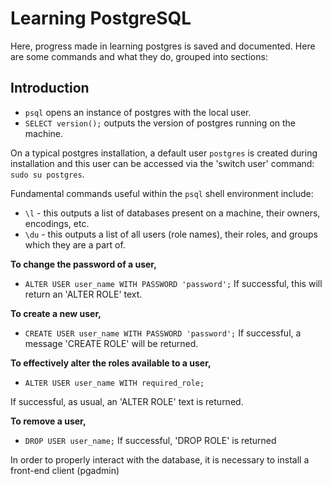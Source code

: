 # Learning PostgreSQL

Here, progress made in learning postgres is saved and documented.
Here are some commands and what they do, grouped into sections:

## Introduction
- `psql` opens an instance of postgres with the local user.
- `SELECT version();` outputs the version of postgres running on the machine.

On a typical postgres installation, a default user `postgres` is created during installation and this user can be accessed via the 'switch user' command: `sudo su postgres`.

Fundamental commands useful within the `psql` shell environment include:

- `\l` - this outputs a list of databases present on a machine, their owners, encodings, etc.
- `\du` - this outputs a list of all users (role names), their roles, and groups which they are a part of.

**To change the password of a user,** 

- `ALTER USER user_name WITH PASSWORD 'password';`
If successful, this will return an 'ALTER ROLE' text.

**To create a new user,**

- `CREATE USER user_name WITH PASSWORD 'password';`
If successful, a message 'CREATE ROLE' will be returned.

**To effectively alter the roles available to a user,**

- `ALTER USER user_name WITH required_role;`

If successful, as usual, an 'ALTER ROLE' text is returned.

**To remove a user,** 

- `DROP USER user_name;`
If successful, 'DROP ROLE' is returned

In order to properly interact with the database, it is necessary to install a front-end client (pgadmin)
